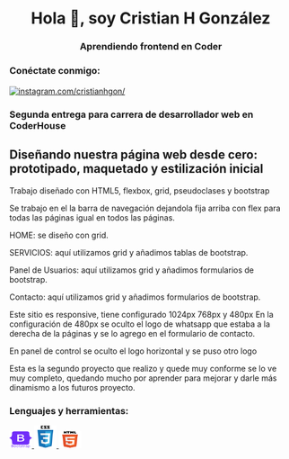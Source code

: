 <h1 align="center">Hola 👋, soy Cristian H González</h1>
<h3 align="center">Aprendiendo frontend en Coder</h3>

<h3 align="left">Conéctate conmigo:</h3>
<p align="left">
<a href="https://instagram.com/instagram.com/cristianhgon/" target="blank"><img align="center" src="https://raw.githubusercontent.com/rahuldkjain/github-profile-readme-generator/master/src/images/icons/Social/instagram.svg" alt="instagram.com/cristianhgon/" height="30" width="40" /></a>
</p>

<h3>Segunda entrega para carrera de desarrollador web en CoderHouse</h3>

<h2> Diseñando nuestra página web desde cero: prototipado, maquetado y estilización inicial</h2>

<p>  Trabajo diseñado con HTML5, flexbox, grid, pseudoclases y bootstrap
  
  Se trabajo en el la barra de navegación dejandola fija arriba con flex para todas las páginas igual en todos las páginas.
  
  HOME: se diseño con grid.
  
  SERVICIOS: aquí utilizamos grid y añadimos tablas de bootstrap.
  
  Panel de Usuarios: aquí utilizamos grid y añadimos formularios  de bootstrap.
  
  Contacto: aquí utilizamos grid y añadimos formularios de bootstrap.
  
  Este sitio es responsive, tiene configurado 1024px 768px y 480px 
  En la configuración de 480px se oculto el logo de whatsapp que estaba a la derecha de la páginas y se lo agrego en el formulario de contacto.

En panel de control se oculto el logo horizontal y se puso otro logo

Esta es la segundo proyecto que realizo y quede muy conforme se lo ve muy completo, quedando mucho por aprender para mejorar y darle más dinamismo a los futuros proyecto.

</p>
<h3 align="left">Lenguajes y herramientas:</h3>
<p align="left"> <a href="https://getbootstrap.com" target="_blank" rel="noreferrer"> <img src="https://raw.githubusercontent.com/devicons/devicon/master/icons/bootstrap/bootstrap-plain-wordmark.svg" alt="bootstrap" height="30" width="40"/> </a> <a href="https://www.w3schools.com/css/" objetivo="_blank" rel="noreferrer"> <img src="https://raw.githubusercontent.com/devicons/devicon/master/icons/css3/css3-original-wordmark.svg" alt="css3" height="40" width="40"/> </a> <a href="https://www.w3.org/html/" objetivo="_blank" rel="noreferrer"> <img src="https://raw.githubusercontent.com/devicons/devicon/master/icons/html5/html5-original-wordmark.svg" alt="html5" height="30" width="40"/> </a> </p>
